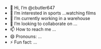 - 👋 Hi, I’m @cbutler647
- 👀 I’m interested in sports ...watching films 
- 🌱 I’m currently working in a warehouse 
- 💞️ I’m looking to collaborate on ...
- 📫 How to reach me ...
- 😄 Pronouns: ...
- ⚡ Fun fact: ...

<!---
cbutler647/cbutler647 is a ✨ special ✨ repository because its `README.md` (this file) appears on your GitHub profile.
You can click the Preview link to take a look at your changes.
--->
